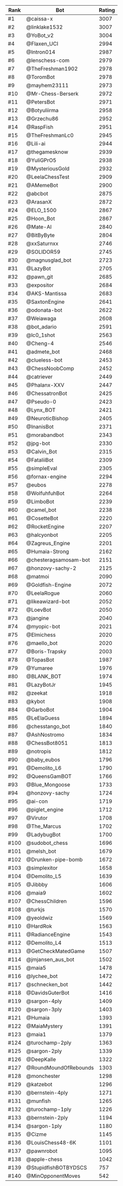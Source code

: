 Rank|Bot|Rating
---|---|---
#1|@caissa-x|3007
#2|@linklake1532|3007
#3|@YoBot_v2|3004
#4|@Flaxen_UCI|2994
#5|@Intron014|2987
#6|@lenschess-com|2979
#7|@TheFreshman1902|2978
#8|@ToromBot|2978
#9|@mayhem23111|2973
#10|@Mr-Chess-Berserk|2972
#11|@PetersBot|2971
#12|@Botyuliirma|2958
#13|@Grzechu86|2952
#14|@RaspFish|2951
#15|@TheFreshmanLc0|2945
#16|@Lili-ai|2944
#17|@thegamesknow|2939
#18|@YuliGPrO5|2938
#19|@MysteriousGold|2932
#20|@LeelaChessTest|2909
#21|@AMemeBot|2900
#22|@abcbot|2875
#23|@ArasanX|2872
#24|@ELO_1500|2867
#25|@Hoon_Bot|2867
#26|@Mate-AI|2840
#27|@BitByByte|2804
#28|@xxSaturnxx|2746
#29|@SOLIDOR59|2745
#30|@magnusglad_bot|2723
#31|@LazyBot|2705
#32|@pawn_git|2685
#33|@expositor|2684
#34|@AKS-Mantissa|2683
#35|@SaxtonEngine|2641
#36|@odonata-bot|2622
#37|@Weiawaga|2608
#38|@bot_adario|2591
#39|@lc0_1shot|2563
#40|@Cheng-4|2546
#41|@admete_bot|2468
#42|@clueless-bot|2453
#43|@ChessNoobComp|2452
#44|@catriever|2449
#45|@Phalanx-XXV|2447
#46|@ChessatronBot|2425
#47|@Pseudo-0|2423
#48|@Lynx_BOT|2421
#49|@NeuroticBishop|2405
#50|@InanisBot|2371
#51|@morabandbot|2343
#52|@jpg-bot|2330
#53|@Calvin_Bot|2315
#54|@FataliiBot|2309
#55|@simpleEval|2305
#56|@fornax-engine|2294
#57|@eubos|2278
#58|@WolfuhfuhBot|2264
#59|@LimboBot|2239
#60|@camel_bot|2238
#61|@CosetteBot|2220
#62|@RocketEngine|2207
#63|@halcyonbot|2205
#64|@Zagreus_Engine|2201
#65|@Humaia-Strong|2162
#66|@chesteragsamosam-bot|2151
#67|@honzovy-sachy-2|2125
#68|@matmoi|2090
#69|@Goldfish-Engine|2072
#70|@LeelaRogue|2060
#71|@likeawizard-bot|2052
#72|@LoevBot|2050
#73|@jangine|2040
#74|@myopic-bot|2021
#75|@Elmichess|2020
#76|@maello_bot|2020
#77|@Boris-Trapsky|2003
#78|@TopasBot|1987
#79|@Yumaree|1976
#80|@BLANK_BOT|1974
#81|@LazyBotJr|1945
#82|@zeekat|1918
#83|@kybot|1908
#84|@GarboBot|1904
#85|@LeElaGuess|1894
#86|@chesstango_bot|1840
#87|@AshNostromo|1834
#88|@ChessBot8051|1813
#89|@notropis|1812
#90|@baby_eubos|1796
#91|@Demolito_L6|1790
#92|@QueensGamBOT|1766
#93|@Blue_Mongoose|1733
#94|@honzovy-sachy|1724
#95|@ai-con|1719
#96|@piglet_engine|1712
#97|@Virutor|1708
#98|@The_Marcus|1702
#99|@LadybugBot|1700
#100|@sudobot_chess|1696
#101|@melsh_bot|1679
#102|@Drunken-pipe-bomb|1672
#103|@simplexitor|1658
#104|@Demolito_L5|1639
#105|@Jibbby|1606
#106|@maia9|1602
#107|@ChessChildren|1596
#108|@turkjs|1570
#109|@yeoldwiz|1569
#110|@HardRok|1563
#111|@RadianceEngine|1543
#112|@Demolito_L4|1513
#113|@GetCheckMatedGame|1507
#114|@jmjansen_aus_bot|1502
#115|@maia5|1478
#116|@lychee_bot|1472
#117|@schnecken_bot|1442
#118|@DavidsGuterBot|1416
#119|@sargon-4ply|1409
#120|@sargon-3ply|1403
#121|@Humaia|1393
#122|@MaiaMystery|1391
#123|@maia1|1379
#124|@turochamp-2ply|1363
#125|@sargon-2ply|1339
#126|@DeepKalle|1322
#127|@RoundMoundOfRebounds|1303
#128|@monchester|1298
#129|@katzebot|1296
#130|@bernstein-4ply|1271
#131|@munfish|1265
#132|@turochamp-1ply|1226
#133|@bernstein-2ply|1194
#134|@sargon-1ply|1180
#135|@Cizme|1145
#136|@LouisChess48-6K|1101
#137|@pawnrobot|1095
#138|@apple-chess|1042
#139|@StupidfishBOTBYDSCS|757
#140|@MinOpponentMoves|542
